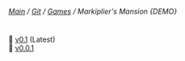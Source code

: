 ﻿###### [Main](https://pikakid98.github.io) / [Git](https://git-pikakid98.github.io) / [Games](https://git-pikakid98.github.io/games) / Markiplier's Mansion {DEMO}
<h1></h1>

📁 [v0.1](https://git-pikakid98.github.io/games/markipliers-mansion-demo/v0.1) (Latest)
\
📁 [v0.0.1](https://git-pikakid98.github.io/games/markipliers-mansion-demo/v0.0.1)
